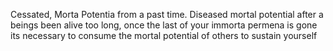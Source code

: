 Cessated, Morta Potentia from a past time. Diseased mortal potential after a beings been alive too long, once the last of your immorta permena is gone its necessary to consume the mortal potential of others to sustain yourself